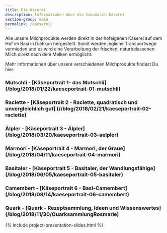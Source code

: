 ```yaml
---
title: Die Käserei
description: Informationen über die basimilch Käserei
section-group: main
permalink: /kaeserei/
---
```


Alle unsere Milchprodukte werden direkt in der hofeigenen Käserei
auf dem Hof im Basi in Dietikon hergestellt. Somit werden jegliche Transportwege vermieden
und es wird eine Verarbeitung der frischen, naturbelassenen Milch direkt
nach dem Melken ermöglicht.

Mehr Informationen über unsere verschiedenen Milchprodukte findest Du hier:
### Mutschli - [Käseportrait 1- das Mutschli] (/blog/2018/01/22/kaeseportrait-01-mutschli)
### Raclette - [Käseportrait 2 - Raclette, quadratisch und unvergleichlich gut] (//blog/2018/02/21/kaeseportrait-02-raclette)
### Älpler - [Käseportrait 3 - Älpler] (/blog/2018/03/20/kaeseportrait-03-aelpler)
### Marmori - [Käseportrait 4 - Marmori, der Graue] (/blog/2018/04/11/kaeseportrait-04-marmori)
### Basitaler - [Käseportrait 5 - Basitaler, der Wandlungsfähige] (/blog/2018/06/05/kaeseportrait-05-basitaler)
### Camembert - [Käseportrait 6 - Basi-Camembert] (/blog/2018/08/14/kaeseportrait-06-camembert)
### Quark - [Quark - Rezeptsammlung, Ideen und Wissenswertes] (/blog/2018/11/30/QuarksammlungRosmarie)

{% include project-presentation-slides.html %}
